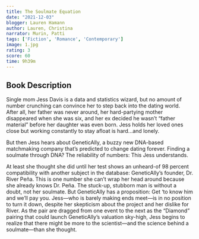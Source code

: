 ```yaml
---
title: The Soulmate Equation
date: "2021-12-03"
blogger: Lauren Hamann
author: Lauren, Christina
narrator: Murin, Patti
tags: ['Fiction', 'Romance', 'Contemporary']
image: 1.jpg
rating: 3
score: 60
time: 9h39m
---
```



## Book Description

Single mom Jess Davis is a data and statistics wizard, but no amount of number crunching can convince her to step back into the dating world. After all, her father was never around, her hard-partying mother disappeared when she was six, and her ex decided he wasn’t “father material” before her daughter was even born. Jess holds her loved ones close but working constantly to stay afloat is hard...and lonely.

But then Jess hears about GeneticAlly, a buzzy new DNA-based matchmaking company that’s predicted to change dating forever. Finding a soulmate through DNA? The reliability of numbers: This Jess understands.

At least she thought she did until her test shows an unheard-of 98 percent compatibility with another subject in the database: GeneticAlly’s founder, Dr. River Peña. This is one number she can’t wrap her head around because she already knows Dr. Peña. The stuck-up, stubborn man is without a doubt, not her soulmate. But GeneticAlly has a proposition: Get ‘to know him and we’ll pay you. Jess—who is barely making ends meet—is in no position to turn it down, despite her skepticism about the project and her dislike for River. As the pair are dragged from one event to the next as the “Diamond” pairing that could launch GeneticAlly’s valuation sky-high, Jess begins to realize that there might be more to the scientist—and the science behind a soulmate—than she thought.